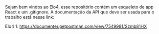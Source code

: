 Sejam bem vindos ao Elo4, esse repositório contém um esqueleto de app React e um .gitignore. A documentação da API que deve ser usada para o trabalho está nesse link:

Elo4 1: https://documenter.getpostman.com/view/7549981/Szmb81HX